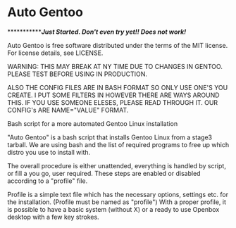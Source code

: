 Auto Gentoo
===========

********************Just Started. Don't even try yet!! Does not work!*********

Auto Gentoo is free software distributed under the terms of the MIT license.
For license details, see LICENSE.

WARNING:
THIS MAY BREAK AT NY TIME DUE TO CHANGES IN GENTOO. PLEASE TEST BEFORE USING IN PRODUCTION.

ALSO THE CONFIG FILES ARE IN BASH FORMAT SO ONLY USE ONE'S YOU CREATE. I PUT SOME FILTERS IN HOWEVER THERE ARE WAYS AROUND THIS. IF YOU USE SOMEONE ELESES, PLEASE READ THROUGH IT. OUR CONFIG's ARE NAME="VALUE" FORMAT.

Bash script for a more automated Gentoo Linux installation

"Auto Gentoo" is a bash script that installs Gentoo Linux from a stage3 tarball. We are using bash and the list of required programs to free up which distro you use to install with.

The overall procedure is either unattended, everything is handled by script, or fill a you go, user required. These steps are enabled or disabled according to a "profile" file.

Profile is a simple text file which has the necessary options, settings etc. for the installation. (Profile must be named as "profile") With a proper profile, it is possible to have a basic system (without X) or a ready to use Openbox desktop with a few key strokes.
